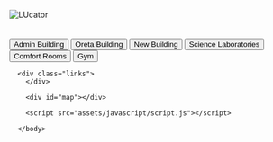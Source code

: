 <!DOCTYPE html>
<html lang="en">
  <head>
    <meta charset="UTF-8">
    <meta name="viewport" content="width=device-width, initial-scale=1.0">
    <title>Lucator</title>
    <link rel="stylesheet" href="https://unpkg.com/leaflet@1.9.4/dist/leaflet.css">
    <script src="https://unpkg.com/leaflet@1.9.4/dist/leaflet.js"></script>
    <script src="https://cdn.maptiler.com/maptiler-sdk-js/v1.1.1/maptiler-sdk.umd.js"></script>
    <link href="https://cdn.maptiler.com/maptiler-sdk-js/v1.1.1/maptiler-sdk.css" rel="stylesheet">
    <script src="https://cdn.maptiler.com/leaflet-maptilersdk/v1.0.0/leaflet-maptilersdk.js"></script>  
    <link rel="stylesheet" href="assets/css/styles.css">
   

  </head>
    <body>
    <div class="heading">
      <br>
        <section class="logo">
          <img id="LUcator" src="src/LUcator.png" alt="LUcator">
        </section>
          <br>
          <section class="Buttons">
            <br>
            <button id="ad">Admin Building</button>
            <button id="ob">Oreta Building</button>
            <button id="nb">New Building</button>
            <button id="sl">Science Laboratories</button>
            <button id="cr">Comfort Rooms</button>
            <button id="gy">Gym</button>
          </section>
    </div>
        
      <div class="links">
        </div>
    
        <div id="map"></div>
    
        <script src="assets/javascript/script.js"></script>
    
      </body>
</html>
